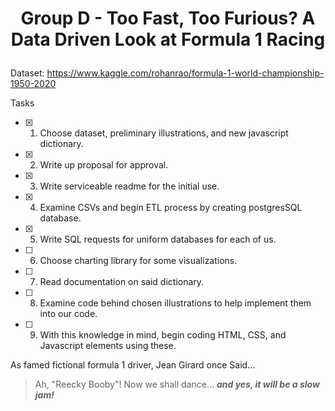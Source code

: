# <p align ="center">Group D - Too Fast, Too Furious? A Data Driven Look at Formula 1 Racing </p>


Dataset: https://www.kaggle.com/rohanrao/formula-1-world-championship-1950-2020

Tasks

- [x] 1. Choose dataset, preliminary illustrations, and new javascript dictionary.
- [x] 2. Write up proposal for approval.
- [x] 3. Write serviceable readme for the initial use.
- [x] 4. Examine CSVs and begin ETL process by creating postgresSQL database.
- [x] 5. Write SQL requests for uniform databases for each of us.
- [ ] 6. Choose charting library for some visualizations.
- [ ] 7. Read documentation on said dictionary.
- [ ] 8. Examine code behind chosen illustrations to help implement them into our code.
- [ ] 9. With this knowledge in mind, begin coding HTML, CSS, and Javascript elements using these. 

As famed fictional formula 1 driver, Jean Girard once Said...

>Ah, "Reecky Booby"! Now we shall dance...
>***and yes, it will be a slow jam!***
